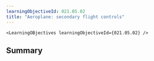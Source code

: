 ```yaml
---
learningObjectiveId: 021.05.02
title: "Aeroplane: secondary flight controls"
---
```


```tsx eval
<LearningOBjectives learningObjectiveId={021.05.02} />
```

## Summary
